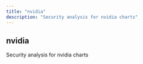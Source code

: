 ```yaml
---
title: "nvidia"
description: "Security analysis for nvidia charts"
---
```


## nvidia

Security analysis for nvidia charts
